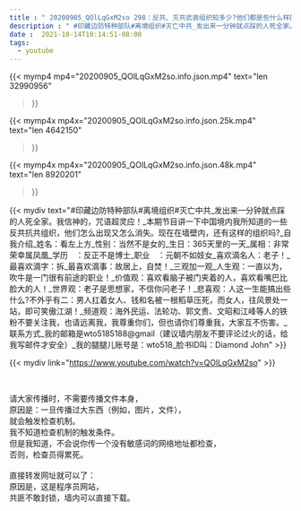 ```yaml
---
title : " 20200905_QOlLqGxM2so 298：反共、灭共武装组织知多少?他们都是些什么样的形式组成?或因什么样的原因解散?现在中国境内还有多少灭共组织? "
description : " #印藏边防特种部队#离境组织#灭亡中共_发出来一分钟就点踩的人死全家。我信神的，咒语超灵应！_本期节目讲一下中国境内我所知道的一些反共抗共组织，他们怎么出现又怎么消失。现在在墙壁内，还有这样的组织吗?_自我介绍_姓名：看左上方_性别：当然不是女的_生日：365天里的一天_属相：非常荣幸属凤凰_学历　：反正不是博士_职业　：元朝不如妓女_喜欢滴名人：老子！_最喜欢滴字：拆_最喜欢滴事：故居上，自焚！_三观加一观_人生观：一直以为，吹牛是一门很有前途的职业！_价值观：喜欢看脑子被门夹着的人，喜欢看嘴巴比脸大的人！_世界观：老子是思想家，不信你问老子！_悲喜观：人这一生能搞出些什么?不外乎有二：男人扛着女人、钱和名被一根稻草压死，而女人，往风景处一站，即可笑傲江湖！_频道观：海外民运、法轮功、郭文贵、文昭和江峰等人的铁粉不要关注我，也请远离我，我尊重你们，但也请你们尊重我，大家互不伤害。_联系方式_我的邮箱是wto5185188@gmail（建议墙内朋友不要评论过火的话，给我写邮件才安全）_我的腿腿儿账号是：wto518_脸书ID叫：Diamond John "
date :  2021-10-14T10:14:51-08:00
tags:
  - youtube
---
```


{{< mymp4 mp4="20200905_QOlLqGxM2so.info.json.mp4" 
text="len 32990956"
>}}

{{< mymp4x  mp4x="20200905_QOlLqGxM2so.info.json.25k.mp4"
text="len 4642150"
>}}

{{< mymp4x  mp4x="20200905_QOlLqGxM2so.info.json.48k.mp4"
text="len 8920201"
>}}


{{< mydiv text="#印藏边防特种部队#离境组织#灭亡中共_发出来一分钟就点踩的人死全家。我信神的，咒语超灵应！_本期节目讲一下中国境内我所知道的一些反共抗共组织，他们怎么出现又怎么消失。现在在墙壁内，还有这样的组织吗?_自我介绍_姓名：看左上方_性别：当然不是女的_生日：365天里的一天_属相：非常荣幸属凤凰_学历　：反正不是博士_职业　：元朝不如妓女_喜欢滴名人：老子！_最喜欢滴字：拆_最喜欢滴事：故居上，自焚！_三观加一观_人生观：一直以为，吹牛是一门很有前途的职业！_价值观：喜欢看脑子被门夹着的人，喜欢看嘴巴比脸大的人！_世界观：老子是思想家，不信你问老子！_悲喜观：人这一生能搞出些什么?不外乎有二：男人扛着女人、钱和名被一根稻草压死，而女人，往风景处一站，即可笑傲江湖！_频道观：海外民运、法轮功、郭文贵、文昭和江峰等人的铁粉不要关注我，也请远离我，我尊重你们，但也请你们尊重我，大家互不伤害。_联系方式_我的邮箱是wto5185188@gmail（建议墙内朋友不要评论过火的话，给我写邮件才安全）_我的腿腿儿账号是：wto518_脸书ID叫：Diamond John" >}}
<br>

{{< mydiv link="https://www.youtube.com/watch?v=QOlLqGxM2so" >}}


<br>

请大家传播时，不需要传播文件本身，<br>
原因是：一旦传播过大东西（例如，图片，文件），<br>
就会触发检查机制。<br>
我不知道检查机制的触发条件。<br>
但是我知道，不会说你传一个没有敏感词的网络地址都检查，<br>
否则，检查员得累死。<br><br>
直接转发网址就可以了：<br>
原因是，这是程序员网站，<br>
共匪不敢封锁，墙内可以直接下载。


